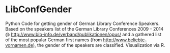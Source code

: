 LibConfGender
=============

Python Code for getting gender of German Library Conference Speakers.
Based on the speakers list of the German Library Conferences 2009 - 2014 @ http://www.bib-info.de/verband/publikationen/opus/ and a gathered list of the most popular German first names (from http://www.beliebte-vornamen.de), the gender of the speakers are classified.
Visualization via R.

